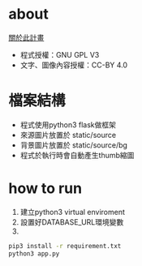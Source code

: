 # about
[關於此計畫](https://seedingfuture.travel.blog/)
* 程式授權：GNU GPL V3
* 文字、圖像內容授權：CC-BY 4.0

# 檔案結構
* 程式使用python3 flask做框架
* 來源圖片放置於 static/source
* 背景圖片放置於 static/source/bg
* 程式於執行時會自動產生thumb縮圖

# how to run
1. 建立python3 virtual enviroment
2. 設置好DATABASE_URL環境變數
3.
```bash
pip3 install -r requirement.txt
python3 app.py
```
